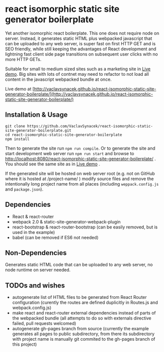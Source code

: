 react isomorphic static site generator boilerplate
===================

Yet another isomorphic react boilerplate. This one does not require node on server. Instead, it generates static HTML plus webpacked javascript that can be uploaded to any web server, is super fast on first HTTP GET and is SEO friendly, while still keeping the advantages of React development and lightning fast client side page transitions on subsequent user clicks with no more HTTP GETs.

Suitable for small to medium sized sites such as a marketing site in [Live demo](http://vaclavsynacek.github.io/react-isomorphic-static-site-generator-boilerplate/). Big sites with lots of contnet may need to refactor to not load all content in the javascript webpacked bundle at once.

Live demo at [http://vaclavsynacek.github.io/react-isomorphic-static-site-generator-boilerplate/](http://vaclavsynacek.github.io/react-isomorphic-static-site-generator-boilerplate/)


Installation & Usage
-------------------
```
git clone https://github.com/VaclavSynacek/react-isomorphic-static-site-generator-boilerplate.git
cd react-isomorphic-static-site-generator-boilerplate
npm install
```

Then to generate the site run `npm run compile`. Or to generate the site and start development web server run `npm run start` and browse to [http://localhost:8080/react-isomorphic-static-site-generator-boilerplate/](http://localhost:8080/react-isomorphic-static-site-generator-boilerplate/) . You should see the same site as in [Live demo](http://vaclavsynacek.github.io/react-isomorphic-static-site-generator-boilerplate/) .

If the generated site will be hosted on web server root (e.g. not on GitHub where it is hosted at /project-name/ ) modify source files and remove the intentionally long project name from all places (including `weppack.config.js` and `package.json`).


Dependencies
-------------------
* React & react-router
* webpack 2.0 & static-site-generator-webpack-plugin
* react-bootstrap & react-router-bootstrap (can be easily removed, but is used in the example)
* babel (can be removed if ES6 not needed)


Non-Dependencies
-------------------
Generates static HTML code that can be uploaded to any web server, no node runtime on server needed.

TODOs and wishes
-------------------
* autogenerate list of HTML files to be generated from React Router configuration (curently the routes are defined duplicitly in Routes.js and webpack.config.js)
* make react and react-router external dependencies instead of parts of the webpacked bundle (all attempts to do so with externals directive failed, pull requests welcomed)
* autogenerate gh-pages branch from source (currently the example generates all pages to public subdirectory, from there its subdirectory with project name is manually git commited to the gh-pages branch of this project)
